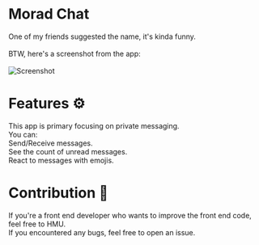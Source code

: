 
# Morad Chat
One of my friends suggested the name, it's kinda funny.
<br/>
<br/>
BTW, here's a screenshot from the app:
<br/>
<br/>
![**Screenshot**](https://github.com/TheOfficialLOE/MoradChat/blob/main/screenshot.png)

# Features ⚙
This app is primary focusing on private messaging.
<br/>
You can:
<br/>
Send/Receive messages.
<br/>
See the count of unread messages.
<br/>
React to messages with emojis.

# Contribution 🧱
If you're a front end developer who wants to improve the front end code, feel free to HMU.
<br/>
If you encountered any bugs, feel free to open an issue.
